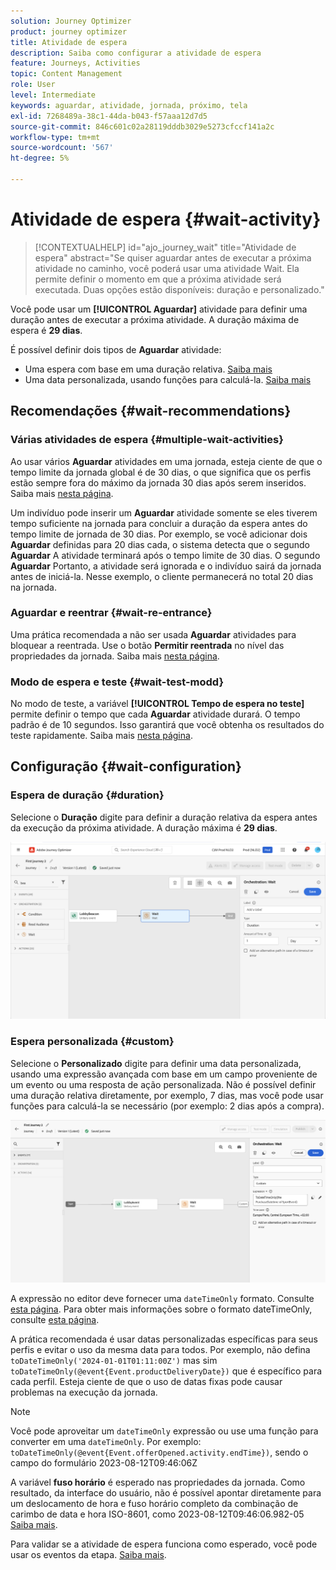 ```yaml
---
solution: Journey Optimizer
product: journey optimizer
title: Atividade de espera
description: Saiba como configurar a atividade de espera
feature: Journeys, Activities
topic: Content Management
role: User
level: Intermediate
keywords: aguardar, atividade, jornada, próximo, tela
exl-id: 7268489a-38c1-44da-b043-f57aaa12d7d5
source-git-commit: 846c601c02a28119dddb3029e5273cfccf141a2c
workflow-type: tm+mt
source-wordcount: '567'
ht-degree: 5%

---
```


# Atividade de espera {#wait-activity}

>[!CONTEXTUALHELP]
>id="ajo_journey_wait"
>title="Atividade de espera"
>abstract="Se quiser aguardar antes de executar a próxima atividade no caminho, você poderá usar uma atividade Wait. Ela permite definir o momento em que a próxima atividade será executada. Duas opções estão disponíveis: duração e personalizado."

Você pode usar um **[!UICONTROL Aguardar]** atividade para definir uma duração antes de executar a próxima atividade.  A duração máxima de espera é **29 dias**.

É possível definir dois tipos de **Aguardar** atividade:

* Uma espera com base em uma duração relativa. [Saiba mais](#duration)
* Uma data personalizada, usando funções para calculá-la. [Saiba mais](#custom)

<!--
* [Email send time optimization](#email_send_time_optimization)
* [Fixed date](#fixed_date) 
-->

## Recomendações {#wait-recommendations}

### Várias atividades de espera {#multiple-wait-activities}

Ao usar vários **Aguardar** atividades em uma jornada, esteja ciente de que o tempo limite da jornada global é de 30 dias, o que significa que os perfis estão sempre fora do máximo da jornada 30 dias após serem inseridos. Saiba mais [nesta página](../building-journeys/journey-gs.md#global_timeout).

Um indivíduo pode inserir um **Aguardar** atividade somente se eles tiverem tempo suficiente na jornada para concluir a duração da espera antes do tempo limite de jornada de 30 dias. Por exemplo, se você adicionar dois **Aguardar** definidas para 20 dias cada, o sistema detecta que o segundo **Aguardar** A atividade terminará após o tempo limite de 30 dias. O segundo **Aguardar** Portanto, a atividade será ignorada e o indivíduo sairá da jornada antes de iniciá-la. Nesse exemplo, o cliente permanecerá no total 20 dias na jornada.

### Aguardar e reentrar {#wait-re-entrance}

Uma prática recomendada a não ser usada **Aguardar** atividades para bloquear a reentrada. Use o botão **Permitir reentrada** no nível das propriedades da jornada. Saiba mais [nesta página](../building-journeys/journey-gs.md#entrance).

### Modo de espera e teste {#wait-test-modd}

No modo de teste, a variável **[!UICONTROL Tempo de espera no teste]** permite definir o tempo que cada **Aguardar** atividade durará. O tempo padrão é de 10 segundos. Isso garantirá que você obtenha os resultados do teste rapidamente. Saiba mais [nesta página](../building-journeys/testing-the-journey.md).

## Configuração {#wait-configuration}

### Espera de duração {#duration}

Selecione o **Duração** digite para definir a duração relativa da espera antes da execução da próxima atividade. A duração máxima é **29 dias**.

![Definir a duração da espera](assets/journey55.png)

<!--
## Fixed date wait{#fixed_date}

Select the date for the execution of the next activity.

![](assets/journey56.png)

-->

### Espera personalizada {#custom}

Selecione o **Personalizado** digite para definir uma data personalizada, usando uma expressão avançada com base em um campo proveniente de um evento ou uma resposta de ação personalizada. Não é possível definir uma duração relativa diretamente, por exemplo, 7 dias, mas você pode usar funções para calculá-la se necessário (por exemplo: 2 dias após a compra).

![Definir uma espera personalizada com uma expressão](assets/journey57.png)

A expressão no editor deve fornecer uma `dateTimeOnly` formato. Consulte [esta página](expression/expressionadvanced.md). Para obter mais informações sobre o formato dateTimeOnly, consulte [esta página](expression/data-types.md).

A prática recomendada é usar datas personalizadas específicas para seus perfis e evitar o uso da mesma data para todos. Por exemplo, não defina `toDateTimeOnly('2024-01-01T01:11:00Z')` mas sim `toDateTimeOnly(@event{Event.productDeliveryDate})` que é específico para cada perfil. Esteja ciente de que o uso de datas fixas pode causar problemas na execução da jornada.


>[!NOTE]
>
>Você pode aproveitar um `dateTimeOnly` expressão ou use uma função para converter em uma `dateTimeOnly`. Por exemplo: `toDateTimeOnly(@event{Event.offerOpened.activity.endTime})`, sendo o campo do formulário 2023-08-12T09:46:06Z
>
>A variável **fuso horário** é esperado nas propriedades da jornada. Como resultado, da interface do usuário, não é possível apontar diretamente para um deslocamento de hora e fuso horário completo da combinação de carimbo de data e hora ISO-8601, como 2023-08-12T09:46:06.982-05 [Saiba mais](../building-journeys/timezone-management.md).


Para validar se a atividade de espera funciona como esperado, você pode usar os eventos da etapa. [Saiba mais](../reports/query-examples.md#common-queries).

<!--## Email send time optimization{#email_send_time_optimization}

This type of wait uses a score calculated in Adobe Experience Platform. The score calculates the propensity to click or open an email in the future based on past behavior. Note that the algorithm calculating the score needs a certain amount of data to work. As a result, when it does not have enough data, the default wait time will apply. At publication time, you'll be notified that the default time applies.

>[!NOTE]
>
>The first event of your journey must have a namespace.
>
>This capability is only available after an **[!UICONTROL Email]** activity. You need to have Adobe Campaign Standard.

1. In the **[!UICONTROL Amount of time]** field, define the number of hours to consider to optimize email sending.
1. In the **[!UICONTROL Optimization type]** field, choose if the optimization should increase clicks or opens.
1. In the **[!UICONTROL Default time]** field, define the default time to wait if the predictive send time score is not available.

    >[!NOTE]
    >
    >Note that the send time score can be unavailable because there is not enough data to perform the calculation. In this case, you will be informed, at publication time, that the default time applies.

![](assets/journey57bis.png)-->
